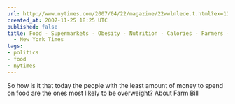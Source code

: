 ```yaml
---
url: http://www.nytimes.com/2007/04/22/magazine/22wwlnlede.t.html?ex=1179460800&en=c0a2f86c9649889a&ei=5070
created_at: 2007-11-25 18:25 UTC
published: false
title: Food - Supermarkets - Obesity - Nutrition - Calories - Farmers - Agriculture
  - New York Times
tags:
- politics
- food
- nytimes
---
```


So how is it that today the people with the least amount of money to spend on food are the ones most likely to be overweight? About Farm Bill
